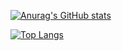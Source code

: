 [![Anurag's GitHub stats](https://github-readme-stats.vercel.app/api?username=tydevelopes)](https://github.com/anuraghazra/github-readme-stats)

[![Top Langs](https://github-readme-stats.vercel.app/api/top-langs/?username=tydevelopes&layout=compact)](https://github.com/tydevelopes)
